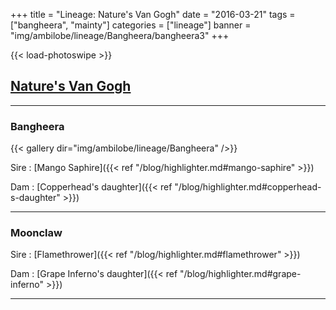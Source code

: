 +++
title = "Lineage: Nature's Van Gogh"
date = "2016-03-21"
tags = ["bangheera", "mainty"]
categories = ["lineage"]
banner = "img/ambilobe/lineage/Bangheera/bangheera3"
+++

{{< load-photoswipe >}}

## [Nature's Van Gogh](https://naturesvangogh.com/)
---

### Bangheera

{{< gallery dir="img/ambilobe/lineage/Bangheera" />}}

Sire
: [Mango Saphire]({{< ref "/blog/highlighter.md#mango-saphire" >}})

Dam
: [Copperhead's daughter]({{< ref "/blog/highlighter.md#copperhead-s-daughter" >}})

---

### Moonclaw

Sire
: [Flamethrower]({{< ref "/blog/highlighter.md#flamethrower" >}})

Dam
: [Grape Inferno's daughter]({{< ref "/blog/highlighter.md#grape-inferno" >}})

---

